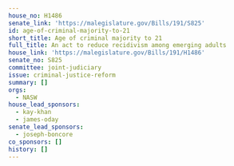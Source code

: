 ```yaml
---
house_no: H1486
senate_link: 'https://malegislature.gov/Bills/191/S825'
id: age-of-criminal-majority-to-21
short_title: Age of criminal majority to 21
full_title: An act to reduce recidivism among emerging adults
house_link: 'https://malegislature.gov/Bills/191/H1486'
senate_no: S825
committee: joint-judiciary
issue: criminal-justice-reform
summary: []
orgs:
  - NASW
house_lead_sponsors:
  - kay-khan
  - james-oday
senate_lead_sponsors:
  - joseph-boncore
co_sponsors: []
history: []
---
```

